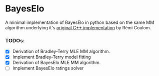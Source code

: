 # BayesElo

A minimal implementation of BayesElo in python based on the same MM algorithm underlying it's
[original C++ implementation](https://www.remi-coulom.fr/Bayesian-Elo/#download) by Rémi Coulom.


### TODOs:

- [x] Derivation of Bradley-Terry MLE MM algorithm.
- [x] Implement Bradley-Terry model fitting
- [x] Derivation of BayesElo MLE MM algorithm.
- [ ] Implement BayesElo ratings solver
